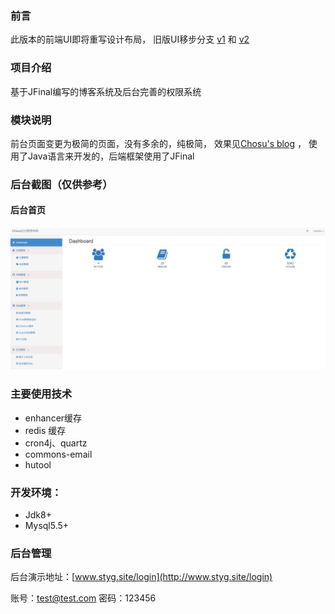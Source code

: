 ### 前言
  此版本的前端UI即将重写设计布局，
  旧版UI移步分支 
  [v1](https://gitee.com/choxsu/sblog/tree/v1) 和 [v2](https://gitee.com/choxsu/sblog/tree/v2)
### 项目介绍
  基于JFinal编写的博客系统及后台完善的权限系统
### 模块说明
  前台页面变更为极简的页面，没有多余的，纯极简，
  效果见[Chosu's blog](http://www.styg.site/ "Chosu") ，
  使用了Java语言来开发的，后端框架使用了JFinal
  
### 后台截图（仅供参考）
#### 后台首页
![/doc/image/index.jpg](/doc/image/index.jpg)
  
### 主要使用技术
   - enhancer缓存
   - redis 缓存
   - cron4j、quartz
   - commons-email
   - hutool
### 开发环境：
- Jdk8+
- Mysql5.5+
### 后台管理
后台演示地址：[www.styg.site/login](http://www.styg.site/login)

账号：test@test.com    密码：123456


